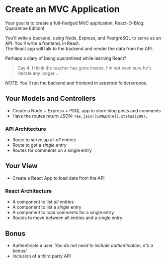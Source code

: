 # Create an MVC Application

Your goal is to create a full-fledged MVC application, React-O-Blog: Quarantine Edition!

You'll write a backend, using Node, Express, and PostgreSQL to serve as an API. You'll write a frontend, in React.  
The React app will talk to the backend and render the data from the API.

Perhaps a diary of being quarantined while learning React? 
> Day 4, I think the teacher has gone insane.  I'm not even sure he's literate any longer...

*NOTE*: You'll run the backend and frontend in _seperate_ folders/repos. 

## Your Models and Controllers

* Create a Node + Express + PSQL app to store blog posts and comments
* Have the routes return JSON: `res.json([SOMEDATA]).status(200);`

### API Architecture

* Route to serve up all _all_ entries
* Route to get a _single_ entry
* Routes for comments on a single entry

## Your View

* Create a React App to load data from the API

### React Architecture

* A component to list _all_ entries
* A component to list a _single_ entry
* A component to load comments for a single entry
* Routes to move between all entries and a single entry

## Bonus
* Authenticate a user.  _You do not need to include authentication, it's a bonus!_
* Inclusion of a third party API